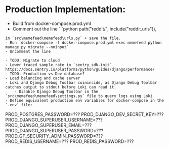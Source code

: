 # Production Implementation:

- Build from docker-compose.prod.yml
- Comment out the line ```python
    path("reddit/", include("reddit.urls")),
```
in `src\memefeed\memefeed\urls.py` + save the file.
- Run `docker-compose -f docker-compose.prod.yml exec memefeed python manage.py migrate --noinput`
- Uncomment the line

- TODO: Migrate to cloud
- Lower traced_sample_rate in `sentry_sdk.init` https://docs.sentry.io/platforms/python/guides/django/performance/
- TODO: Production vs Dev database?
- Load balancing and cache server
- Loki and Django Debug Toolbar coinincide, as Django Debug Toolbar catches output to stdout before Loki can read it.
    - Disable Django Debug Toolbar in the `src\memefeed\memefeed\settings.py` file to query logs using Loki
- Define equivalent production env variables for docker-compose in the `.env` file:
```
PROD_POSTGRES_PASSWORD=???
PROD_DJANGO_DEV_SECRET_KEY=???
PROD_DJANGO_SUPERUSER_USERNAME=???
PROD_DJANGO_SUPERUSER_EMAIL=???
PROD_DJANGO_SUPERUSER_PASSWORD=???
PROD_GF_SECURITY_ADMIN_PASSWORD=???
PROD_REDIS_USERNAME=???
PROD_REDIS_PASSWORD=???
```